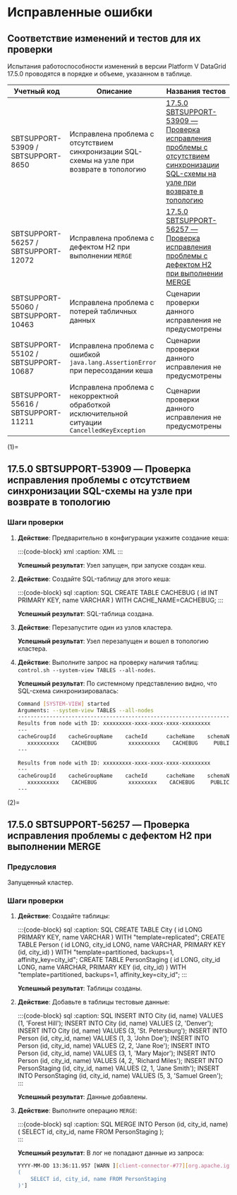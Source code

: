 # Исправленные ошибки

## Соответствие изменений и тестов для их проверки

Испытания работоспособности изменений в версии Platform V DataGrid 17.5.0 проводятся в порядке и объеме, указанном в таблице.

| Учетный код | Описание | Названия тестов |
| --- | --- | --- |
| SBTSUPPORT-53909 / SBTSUPPORT-8650 | Исправлена проблема с отсутствием синхронизации SQL-схемы на узле при возврате в топологию | [17.5.0 SBTSUPPORT-53909 — Проверка исправления проблемы с отсутствием синхронизации SQL-схемы на узле при возврате в топологию](#1) |
| SBTSUPPORT-56257 / SBTSUPPORT-12072 | Исправлена проблема с дефектом H2 при выполнении `MERGE` | [17.5.0 SBTSUPPORT-56257 — Проверка исправления проблемы с дефектом H2 при выполнении MERGE](#2) |
| SBTSUPPORT-55060 / SBTSUPPORT-10463 | Исправлена проблема с потерей табличных данных | Сценарии проверки данного исправления не предусмотрены |
| SBTSUPPORT-55102 / SBTSUPPORT-10687 | Исправлена проблема с ошибкой `java.lang.AssertionError` при пересоздании кеша | Сценарии проверки данного исправления не предусмотрены |
| SBTSUPPORT-55616 / SBTSUPPORT-11211 | Исправлена проблема с некорректной обработкой исключительной ситуации `CancelledKeyException` | Сценарии проверки данного исправления не предусмотрены |

(1)=
## 17.5.0 SBTSUPPORT-53909 — Проверка исправления проблемы с отсутствием синхронизации SQL-схемы на узле при возврате в топологию

### Шаги проверки

1. **Действие**: Предварительно в конфигурации укажите создание кеша:

   :::{code-block} xml
   :caption: XML
   <bean class="org.apache.ignite.configuration.CacheConfiguration">
       <property name="name" value="CACHEBUG"/>
       <property name="statisticsEnabled" value="true"/>
       <property name="backups" value="1"/>
       <property name="cacheMode" value="PARTITIONED"/>
       <property name="atomicityMode" value="TRANSACTIONAL"/>
   </bean>
   :::

   **Успешный результат**: Узел запущен, при запуске создан кеш.

2. **Действие**: Создайте SQL-таблицу для этого кеша:

   :::{code-block} sql
   :caption: SQL
   CREATE TABLE CACHEBUG (
       id INT PRIMARY KEY,
       name VARCHAR
   ) WITH CACHE_NAME=CACHEBUG;
   :::

   **Успешный результат**: SQL-таблица создана.

3. **Действие**: Перезапустите один из узлов кластера.

   **Успешный результат**: Узел перезапущен и вошел в топологию кластера.

4. **Действие**: Выполните запрос на проверку наличия таблиц: `control.sh --system-view TABLES --all-nodes`.

   **Успешный результат**: По системному представлению видно, что SQL-схема синхронизировалась:

   ```bash
   Command [SYSTEM-VIEW] started
   Arguments: --system-view TABLES --all-nodes
   --------------------------------------------------------------------------------
   Results from node with ID: xxxxxxxxx-xxxx-xxxx-xxxx-xxxxxxxxx
   ---
   cacheGroupId    cacheGroupName    cacheId      cacheName    schemaName    tableName    affinityKeyColumn    keyAlias    valueAlias    keyTypeName          valueTypeName                                               isIndexRebuildInProgress
      xxxxxxxxxx    CACHEBUG          xxxxxxxxxx    CACHEBUG     PUBLIC        CACHEBUG     null                 ID          null          java.lang.Integer    SQL_PUBLIC_CACHEBUG_xxxxxxxxx_xxxx_xxxx_xxxx_xxxxxxxxx    false                  
   ---
 
   Results from node with ID: xxxxxxxxx-xxxx-xxxx-xxxx-xxxxxxxxx
   ---
   cacheGroupId    cacheGroupName    cacheId      cacheName    schemaName    tableName    affinityKeyColumn    keyAlias    valueAlias    keyTypeName          valueTypeName                                               isIndexRebuildInProgress
      xxxxxxxxxx    CACHEBUG          xxxxxxxxx    CACHEBUG     PUBLIC        CACHEBUG     null                 ID          null          java.lang.Integer    SQL_PUBLIC_CACHEBUG_xxxxxxxxx_xxxx_xxxx_xxxx_xxxxxxxxx     false                  
   ---
   ```

(2)=
## 17.5.0 SBTSUPPORT-56257 — Проверка исправления проблемы с дефектом H2 при выполнении MERGE

### Предусловия

Запущенный кластер.

### Шаги проверки

1. **Действие**: Создайте таблицы:

   :::{code-block} sql
   :caption: SQL
   CREATE TABLE City (
       id LONG PRIMARY KEY,
       name VARCHAR
   ) WITH "template=replicated";
   CREATE TABLE Person (
       id LONG,
       city_id LONG,
       name VARCHAR,
    PRIMARY KEY (id, city_id)
   ) WITH "template=partitioned, backups=1, affinity_key=city_id";
   CREATE TABLE PersonStaging (
       id LONG,
       city_id LONG,
       name VARCHAR,
       PRIMARY KEY (id, city_id)
   ) WITH "template=partitioned, backups=1, affinity_key=city_id";
   :::

   **Успешный результат**: Таблицы созданы.

2. **Действие**: Добавьте в таблицы тестовые данные:

   :::{code-block} sql
   :caption: SQL
   INSERT INTO City (id, name) VALUES (1, 'Forest Hill');
   INSERT INTO City (id, name) VALUES (2, 'Denver');
   INSERT INTO City (id, name) VALUES (3, 'St. Petersburg');
   INSERT INTO Person (id, city_id, name) VALUES (1, 3, 'John Doe');
   INSERT INTO Person (id, city_id, name) VALUES (2, 2, 'Jane Roe');
   INSERT INTO Person (id, city_id, name) VALUES (3, 1, 'Mary Major');
   INSERT INTO Person (id, city_id, name) VALUES (4, 2, 'Richard Miles');
   INSERT INTO PersonStaging (id, city_id, name) VALUES (2, 1, 'Jane Smith');
   INSERT INTO PersonStaging (id, city_id, name) VALUES (5, 3, 'Samuel Green');
   :::

   **Успешный результат**: Данные добавлены.

3. **Действие**: Выполните операцию `MERGE`:

   :::{code-block} sql
   :caption: SQL
   MERGE INTO Person (id, city_id, name)
   (
       SELECT id, city_id, name FROM PersonStaging
   );  
   :::

   **Успешный результат**: В лог не попадают данные из запроса:

   ```bash
   YYYY-MM-DD 13:36:11.957 [WARN ][client-connector-#77][org.apache.ignite.internal.processors.query.running.HeavyQueriesTracker] Long running query is finished [globalQueryId=xxxxxxxx-xxxx-xxxx-xxxx-xxxxxxxx_xx, duration=41ms, type=DML, schema=PUBLIC, sql='MERGE INTO Person (id, city_id, name)
   (
       SELECT id, city_id, name FROM PersonStaging
   )']
   ```